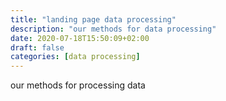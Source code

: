 ```yaml
---
title: "landing page data processing"
description: "our methods for data processing"
date: 2020-07-18T15:50:09+02:00
draft: false
categories: [data processing]
---
```


our methods for processing data
